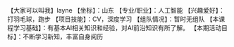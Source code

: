 【大家可以叫我】layne
【坐标】：山东
【专业/职业】：人工智能
【兴趣爱好】：打羽毛球，跑步
【项目技能】：CV，深度学习
【组队情况】：暂时无组队
【本课程学习基础】：有基本AI相关知识和经验，对AI前沿知识有所了解。
【本期活动目标】：不断学习新知，丰富自身阅历